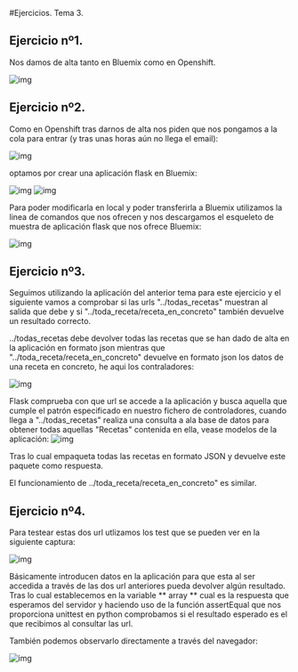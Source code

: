 #Ejercicios. Tema 3.

	
## Ejercicio nº1.

Nos damos de alta tanto en Bluemix como en Openshift.

![img](https://i.sli.mg/KCwpci.png)


## Ejercicio nº2.

Como en Openshift tras darnos de alta nos piden que nos pongamos a la cola para entrar (y tras unas horas aún no llega el email):

![img](https://i.sli.mg/nFRgcL.png)

optamos por crear una aplicación flask en Bluemix:

![img](https://i.sli.mg/8DFCV1.png)
![img](https://i.sli.mg/TErwBb.png)

Para poder modificarla en local y poder transferirla a Bluemix utilizamos la linea de comandos que nos ofrecen y nos descargamos el esqueleto de muestra de aplicación flask que nos ofrece Bluemix:


![img](https://i.sli.mg/jsRBht.png)


## Ejercicio nº3.

Seguimos utilizando la aplicación del anterior tema para este ejercicio y el siguiente vamos a comprobar si las urls "../todas_recetas" muestran al salida que debe y si "../toda_receta/receta_en_concreto" también devuelve un resultado correcto. 

../todas_recetas debe devolver todas las recetas que se han dado de alta en la aplicación en formato json mientras que "../toda_receta/receta_en_concreto" devuelve en formato json los datos de una receta en concreto, he aqui los contraladores:

![img](https://i.sli.mg/G205L6.png)

Flask comprueba con que url se accede a la aplicación y busca aquella que cumple el patrón especificado en nuestro fichero de controladores, cuando llega a  "../todas_recetas" realiza una consulta a ala base de datos para obtener todas aquellas "Recetas" contenida en ella, vease modelos de la aplicación:
![img](https://i.sli.mg/fGuveP.png)

Tras lo cual empaqueta todas las recetas en formato JSON y devuelve este paquete como respuesta.

El funcionamiento de ../toda_receta/receta_en_concreto" es similar.




## Ejercicio nº4.

Para testear estas dos url utlizamos los test que se pueden ver en la siguiente captura:

![img](https://i.sli.mg/EUB83d.png)

Básicamente introducen datos en la aplicación para que esta  al ser accedida a través de las dos url anteriores pueda devolver algún resultado. Tras lo cual establecemos en la variable ** array ** cual es la respuesta que esperamos del servidor y haciendo uso de la función assertEqual que nos proporciona unittest en python comprobamos si el resultado esperado es el que recibimos al consultar las url.


También podemos observarlo directamente a través del navegador:

![img](https://i.sli.mg/WEeCIe.png)
